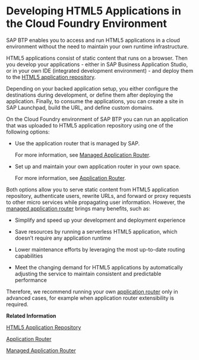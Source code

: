 <!-- loio11d77aa154f64c2e83cc9652a78bb985 -->

# Developing HTML5 Applications in the Cloud Foundry Environment

SAP BTP enables you to access and run HTML5 applications in a cloud environment without the need to maintain your own runtime infrastructure.

HTML5 applications consist of static content that runs on a browser. Then you develop your applications - either in SAP Business Application Studio, or in your own IDE \(integrated development environment\) - and deploy them to the [HTML5 application repository](html5-application-repository-f8520f5.md).

Depending on your backed application setup, you either configure the destinations during development, or define them after deploying the application. Finally, to consume the applications, you can create a site in SAP Launchpad, build the URL, and define custom domains.

On the Cloud Foundry environment of SAP BTP you can run an application that was uploaded to HTML5 application repository using one of the following options:

-   Use the application router that is managed by SAP.

    For more information, see [Managed Application Router](managed-application-router-589a239.md).

-   Set up and maintain your own application router in your own space.

    For more information, see [Application Router](application-router-01c5f9b.md).


Both options allow you to serve static content from HTML5 application repository, authenticate users, rewrite URLs, and forward or proxy requests to other micro services while propagating user information. However, the [managed application router](managed-application-router-589a239.md) brings many benefits, such as:

-   Simplify and speed up your development and deployment experience

-   Save resources by running a serverless HTML5 application, which doesn’t require any application runtime

-   Lower maintenance efforts by leveraging the most up-to-date routing capabilities

-   Meet the changing demand for HTML5 applications by automatically adjusting the service to maintain consistent and predictable performance


Therefore, we recommend running your own [application router](application-router-01c5f9b.md) only in advanced cases, for example when application router extensibility is required.

**Related Information**  


[HTML5 Application Repository](html5-application-repository-f8520f5.md "HTML5 application repository enables central storage of HTML5 applications' static content on the SAP BTP, Cloud Foundry environment. This service can be consumed from the SAP BTP, Cloud Foundry Runtime and the SAP BTP, Kyma runtime.")

[Application Router](application-router-01c5f9b.md "The application router is the single point-of-entry for an application running in the Cloud Foundry environment on SAP BTP. The application router is used to serve static content, authenticate users, rewrite URLs, and forward or proxy requests to other micro services while propagating user information.")

[Managed Application Router](managed-application-router-589a239.md "")

